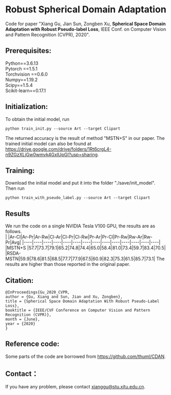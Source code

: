 # Robust Spherical Domain Adaptation
Code for paper "Xiang Gu, Jian Sun, Zongben Xu, **Spherical Space Domain Adaptation with Robust Pseudo-label Loss**, IEEE Conf. on Computer Vision and Pattern Recognition (CVPR), 2020".
## Prerequisites:
Python==3.6.13 <br>
Pytorch ==1.5.1 <br>
Torchvision ==0.6.0 <br>
Numpy==1.19.2 <br>
Scipy==1.5.4 <br>
Scikit-learn==0.17.1 <br>
## Initialization:
To obtain the initial model, run 
```
python train_init.py --source Art --target Clipart
```
The returned accuracy is the result of method "MSTN+S" in our paper. The trained initial model can also be found at https://drive.google.com/drive/folders/1Rt6crgL4-n9ZGzXLjGw0wmvk4GxlUpGI?usp=sharing.
## Training:
Download the initial model and put it into the folder "./save/init_model". Then run
```
python train_with_pseudo_label.py --source Art --target Clipart
```
## Results
We run the code on a single NVIDIA Tesla V100 GPU, the results are as follows.<br>
| |Ar-Cl|Ar-Pr|Ar-Rw|Cl-Ar|Cl-Pr|Cl-Rw|Pr-Ar|Pr-Cl|Pr-Rw|Rw-Ar|Rw-Pr|Avg|
|----|----|----|----|----|----|----|----|----|----|----|----|----|----|
|MSTN+S   |57.7|73.7|79.1|65.2|74.8|74.4|65.0|58.4|81.0|73.4|59.7|83.4|70.5|
|RSDA-MSTN|59.9|78.6|81.5|68.5|77.7|77.9|67.5|60.9|82.3|75.3|61.5|85.7|73.1|
The results are higher than those reported in the original paper.
## Citation:
```
@InProceedings{Gu_2020_CVPR,
author = {Gu, Xiang and Sun, Jian and Xu, Zongben},
title = {Spherical Space Domain Adaptation With Robust Pseudo-Label Loss},
booktitle = {IEEE/CVF Conference on Computer Vision and Pattern Recognition (CVPR)},
month = {June},
year = {2020}
}
```
## Reference code:
Some parts of the code are borrowed from https://github.com/thuml/CDAN.
## Contact：
If you have any problem, please contact xianggu@stu.xjtu.edu.cn.

